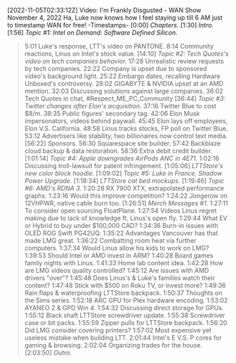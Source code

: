 [2022-11-05T02:33:12Z] Video: I'm Frankly Disgusted - WAN Show November 4, 2022 
Ha, Luke now knows how I feel staying up till 6 AM just to timestamp WAN for free!
-Timestamps-
[0:00] *Chapters.*
[1:30] *Intro.*
[1:56] *Topic #1: Intel on Demand: Software Defined Silicon.*
   > 5:01 Luke's response, LTT's video on PANTONE.
   > 8:14 Community reactions, Linus on Intel's stock value.
[14:10] *Topic #2: Tech Quotes's video on tech companies behavior.*
   > 17:28 Unrealistic review requests by tech companies.
   > 22:22 Company is upset due to sponsored video's background light.
   > 25:22 Embargo dates, recalling Hardware Unboxed's controversy.
   > 28:02 GIGABYTE & NVIDIA upset at an AMD mention.
   > 32:03 Discussing solutions against large companies.
   > 36:02 Tech Quotes in chat, #Respect_ME_PC_Community
[36:44] *Topic #3: Twitter changes after Elon's acquisition.*
   > 37:16 Twitter Blue to cost $8/m.
   > 38:35 Public figures' secondary tag.
   > 42:06 Elon Musk impersonators, videos behind paywall.
   > 45:45 Elon lays off employees, Elon V.S. California.
   > 48:58 Linus tracks stocks, FP poll on Twitter Blue.
   > 53:12 Advertisers like stability, two billionaires now control text media.
[56:22] *Sponsors.*
   > 56:30 Squarespace site builder.
   > 57:42 Backblaze cloud backup & data restoration.
   > 58:36 Extra debit credit builder.
[1:01:14] *Topic #4: Apple downgrades AirPods ANC in 4E71.*
   > 1:02:16 Discussing troll-lawsuit for patent infringement.
[1:05:06] *LTTStore's new color block hoodie.*
[1:09:02] *Topic #5: Luke in France, Shadow Power Upgrade.*
[1:18:34] *LTTStore cat bed mockups.*
[1:19:46] *Topic #6: AMD's RDNA 3.*
   > 1:20:28 RX 7900 XTX, extrapolated performance graphs.
   > 1:23:16 Would this improve competition?
   > 1:24:22 Jongerow on 12VHPWR, native cable burn too.
[1:26:51] *Merch Messages #1.*
   > 1:27:11 To consider open sourcing FloatPlane.
   > 1:27:54 Videos Linus regret making due to lack of knowledge ft. Linus's open fly.
   > 1:29:44 What EV or Hybrid to buy under $100,000 CAD?
   > 1:34:36 Burn-in issues with OLED ROG Swift PG42UQ.
   > 1:35:22 Advantages Vancouver has that made LMG great.
   > 1:36:22 Combatting room heat via further computers.
   > 1:37:34 Would Linus allow his kids to work on LMG?
   > 1:39:53 Should Intel or AMD invest in ARM?
   > 1:40:28 Board games family nights with Linus.
   > 1:41:33 Home lab content idea.
   > 1:42:28 How are LMG videos quality controlled?
   > 1:45:12 Are issues with AMD drivers "over"?
   > 1:45:48 Does Linus's & Luke's families watch their content?
   > 1:47:48 Stick with $500 on Roku TV, or invest more?
   > 1:49:36 Rain flaps & waterproofing LTTStore backpack.
   > 1:50:37 Thoughts on the Sims series.
   > 1:52:18 ARC GPU for Plex hardware encoding.
   > 1:53:02 AYANEO 2 & GPD Win 4.
   > 1:54:32 Discussing direct storage for GPUs.
   > 1:55:12 Black shaft LTTStore screwdriver update.
   > 1:55:38 Screwdriver case or bit packs.
   > 1:55:59 Zipper pulls for LTTStore backpack.
   > 1:56:20 Did LMG consider covering printers?
   > 1:57:02 Most expensive yet useless mistake when building LTT.
   > 2:01:44 Intel's E V.S. P cores for gaming & browsing.
   > 2:02:04 Organizing trades for the house.
[2:03:50] *Outro.*


